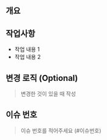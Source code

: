 ## 개요

## 작업사항

- 작업 내용 1
- 작업 내용 2

## 변경 로직 (Optional)

> 변경한 것이 있을 때 작성

## 이슈 번호

> 이슈 번호를 적어주세요 (#이슈번호)
